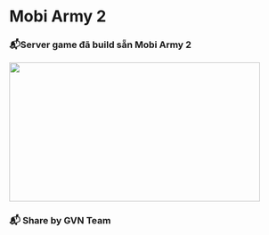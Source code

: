 # Mobi Army 2
### 📬Server game đã build sẵn Mobi Army 2
<img width="450" height="250" src="http://wap.teamobi.com/view/screenshot/118-543ce1ca47203-mobi-army-3-game-play-1.png">

### 📬 Share by GVN Team
